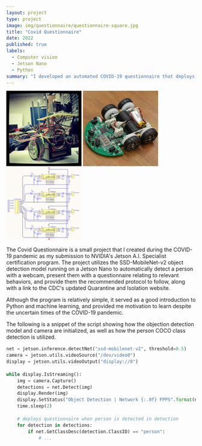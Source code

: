 ```yaml
---
layout: project
type: project
image: img/questionnaire/questionnaire-square.jpg
title: "Covid Questionnaire"
date: 2022
published: true
labels:
  - Computer vision
  - Jetson Nano
  - Python
summary: "I developed an automated COVID-19 questionnaire that deploys when a person is present as my submission for the Jetson A.I. Specialist certification."
---
```


<div class="text-center p-4">
  <img width="200px" src="../img/micromouse/micromouse-robot.png" class="img-thumbnail" >
  <img width="200px" src="../img/micromouse/micromouse-robot-2.jpg" class="img-thumbnail" >
  <img width="200px" src="../img/micromouse/micromouse-circuit.png" class="img-thumbnail" >
</div>

The Covid Questionnaire is a small project that I created during the COVID-19 pandemic as my submission to NVIDIA's Jetson A.I. Specialist certification program. The project utilizes the SSD-MobileNet-v2 object detection model running on a Jetson Nano to automatically detect a person with a webcam, present them with a questionnaire relating to relevant behaviors, and provide them the recommended protocol to follow, along with a link to the CDC's updated Quarantine and Isolation website.

Although the program is relatively simple, it served as a good introduction to Python and machine learning, and provided me motivation to learn despite the uncertain times of the COVID-19 pandemic.

The following is a snippet of the script showing how the objection detection model and camera are initialized, as well as how the person COCO class detection is utilized.

```python
net = jetson.inference.detectNet("ssd-mobilenet-v2", threshold=0.5)
camera = jetson.utils.videoSource("/dev/video0")
display = jetson.utils.videoOutput("display://0")

while display.IsStreaming():
	img = camera.Capture()
	detections = net.Detect(img)
	display.Render(img)
	display.SetStatus("Object Detection | Network {:.0f} FPPS".format(net.GetNetworkFPS()))
    time.sleep(2)

	# deploys questionnaire when person is detected in detection
	for detection in detections:
		if net.GetClassDesc(detection.ClassID) == "person":
            # ...
```

